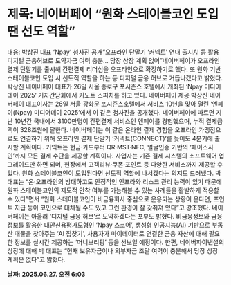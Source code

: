 # **제목: 네이버페이 “원화 스테이블코인 도입 땐 선도 역할”**

  내용: 박상진 대표 ‘Npay’ 청사진 공개“오프라인 단말기 ‘커넥트’ 연내 출시AI 등 활용 디지털 금융허브로 도약자금 여력 충분… 당장 상장 계획 없어”네이버페이가 오프라인 결제 단말기를 출시해 간편결제 리더십을 오프라인으로 확장하기로 했다. 또 원화 기반 스테이블코인 도입 시 선도적 역할을 하는 등 디지털 금융 허브로 거듭나겠다고 밝혔다.       박상진 네이버페이 대표가 26일 서울 종로구 포시즌스 호텔에서 개최된 ‘Npay 미디어데이 2025’ 기자간담회에서 키노트 스피치를 하고 있다. 네이버페이 제공    박상진 네이버페이 대표이사는 26일 서울 광화문 포시즌스호텔에서 서비스 10년을 맞아 열린 ‘엔페이(Npay) 미디어데이 2025’에서 이 같은 청사진을 공개했다.  네이버페이에 따르면 지난 10년간 국내에서 3100만명이 간편결제 서비스인 엔페이를 경험했으며, 누적 결제금액이 328조원에 달한다. 네이버페이는 이 같은 온라인 결제 경험을 오프라인 가맹점으로도 연결하기 위해 오프라인 결제 단말기 ‘커넥트(CONNECT)’를 늦어도 4분기에 출시할 계획이다. 커넥트는 현금·카드부터 QR·MST·NFC, 얼굴인증 기반의 ‘페이스사인’까지 모든 결제 수단을 제공할 계획이다. 사업자는 기존 결제 시스템의 소프트웨어 업그레이드만 하면 되며, 현장에서 고객리뷰·쿠폰·포인트 등 다양한 서비스까지 제공할 수 있다.  원화 스테이블코인이 도입된다면 선도적 역할에 나서겠다는 의지도 드러냈다. 박 대표는 “온·오프라인의 방대하고도 안정적인 인프라와 리스크 관리 능력이 있기 때문에 원화 스테이블코인의 제도적 안착 여부를 가늠해볼 수 있는 사례들을 활발하게 적용할 수 있다”면서 “원화 스테이블코인이 비금융회사 중심으로 운용되는 상황이 온다면, 포인트 지급 등이 코인으로 대체될 수도 있고 그런 환경이 잘 갖춰져 있다”고 강조했다.  네이버페이는 아울러 ‘디지털 금융 허브’로 도약하겠다는 포부도 밝혔다. 비금융정보와 금융정보를 활용한 대안신용평가모형인 ‘Npay 스코어’, 생성형 인공지능(AI) 기반으로 부동산 매물을 찾아주는 ‘AI 집찾기’, 사용자가 마이데이터로 연결한 금융 자산에 대해 필요한 정보를 실시간 제공하는 ‘머니브리핑’ 등을 선보일 예정이다.  한편, 네이버파이낸셜의 상장에 대해 박 대표는 “현재 보유자금이나 외부자금 조달 여력이 충분해서 당장 상장 계획은 없다”고 밝혔다.

  **날짜: 2025.06.27. 오전 6:03**